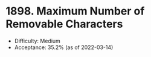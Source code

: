 # 1898. Maximum Number of Removable Characters
- Difficulty: Medium
- Acceptance: 35.2% (as of 2022-03-14)
